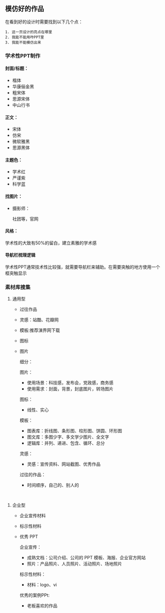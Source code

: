 ## 模仿好的作品

在看到好的设计时需要找到以下几个点：

 	1. 这一页设计的亮点在哪里
 	2. 我能不能用咋PPT里
 	3. 我能不能模仿出来



### 学术性PPT制作

#### 封面/标题：

  * 楷体 
  * 华康俪金黑
  * 粗宋体
  * 思源宋体
  * 中山行书



#### 正文：

* 宋体
* 仿宋
* 微软雅黑
* 思源黑体



#### 主题色：

* 学术红
* 严谨紫
* 科学蓝



#### 找图片：

* 摄影师：

  社团等，官网



#### 风格：

学术性的大致有50%的留白，建立素雅的学术感



#### 导航栏梳理逻辑

学术性PPT通常技术性比较强，就需要导航栏来辅助。在需要突触的地方使用一个框突触显示



### 素材库搜集

1. 通用型

   * 过往作品

   * 灵感：站酷、花瓣网

   * 模板:推荐演界网下载

   * 图标

   * 图片

     细分：

     图片：

     * 使用场景：科技感，发布会，党政感，商务感
     * 使用需求：封面，背景，封底图片，转场图片

     图标：

     * 线性、实心 

     模板：

     * 图表库：折线图、条形图、柱形图、饼圆、环形图
     * 图文库：多图少字、多文学少图片、全文字
     * 逻辑库：并列、递进、包含、循环、总分

     灵感：

     * 灵感：宣传资料、网站截图、优秀作品

     过往的作品：

     * 时间顺序，自己的、别人的

​      

1. 企业型 

   * 企业宣传材料

   * 标示性材料

   * 优秀 PPT

     企业宣传：

     * 成熟文档：公司介绍、公司的 PPT 模板、海报、企业官方网站
     * 照片：产品照片、人员照片、活动照片、场地照片

     标示性材料：

     * 材料：logo、vi

     优秀的案例PPt:

     * 老板喜欢的作品